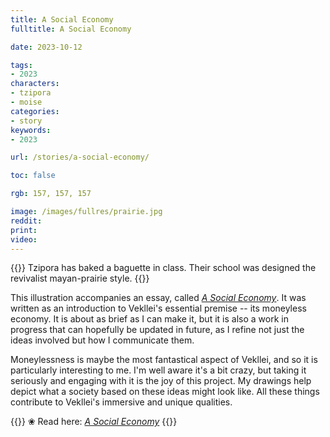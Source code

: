 ```yaml
---
title: A Social Economy
fulltitle: A Social Economy

date: 2023-10-12

tags:
- 2023
characters:
- tzipora
- moise
categories:
- story
keywords:
- 2023

url: /stories/a-social-economy/

toc: false

rgb: 157, 157, 157

image: /images/fullres/prairie.jpg
reddit:
print:
video:
---
```

{{<note caption>}}
Tzipora has baked a baguette in class. Their school was designed the revivalist mayan-prairie style.
{{</note>}}

This illustration accompanies an essay, called [*A Social Economy*](/social-economy/). It was written as an introduction to Vekllei's essential premise -- its moneyless economy. It is about as brief as I can make it, but it is also a work in progress that can hopefully be updated in future, as I refine not just the ideas involved but how I communicate them.

Moneylessness is maybe the most fantastical aspect of Vekllei, and so it is particularly interesting to me. I'm well aware it's a bit crazy, but taking it seriously and engaging with it is the joy of this project. My drawings help depict what a society based on these ideas might look like. All these things contribute to Vekllei's immersive and unique qualities.

{{<note>}}
❀ Read here: *[A Social Economy](/social-economy/)*
{{</note>}}